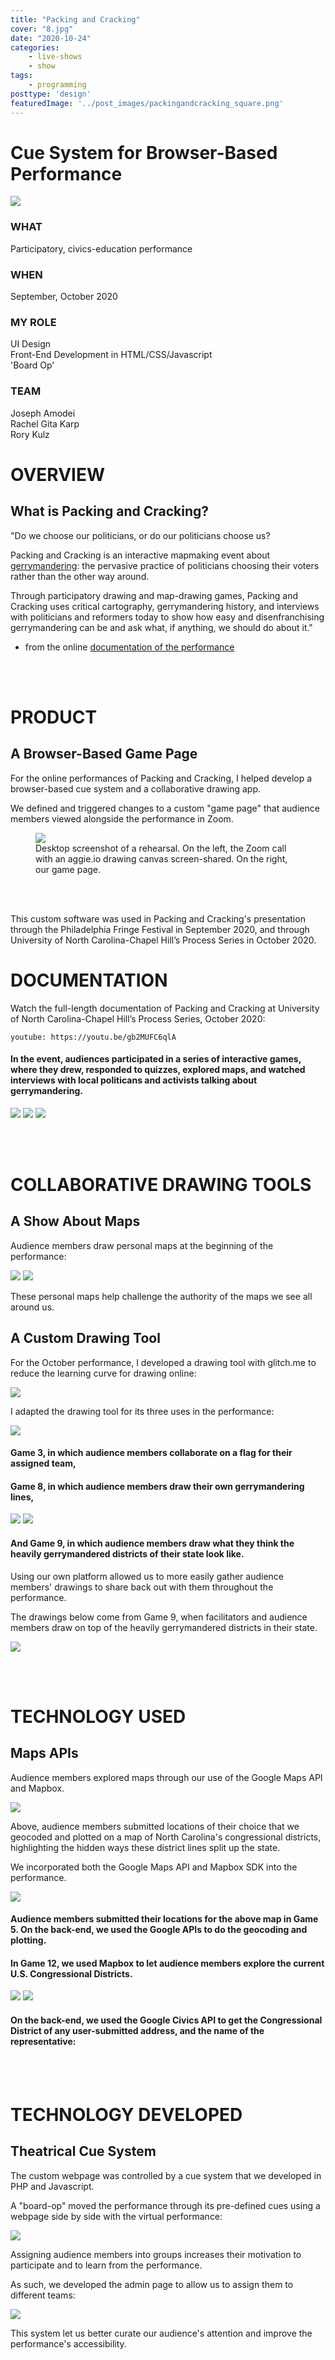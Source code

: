 ```yaml
---
title: "Packing and Cracking"
cover: "8.jpg"
date: "2020-10-24"
categories:
    - live-shows
    - show
tags:
    - programming
posttype: 'design'
featuredImage: '../post_images/packingandcracking_square.png'
---
```


# Cue System for Browser-Based Performance

<cover-img>

<img src="../post_images/packingandcracking/game10_screenshot1.png" />

</cover-img>

<design-meta>

### WHAT

Participatory, civics-education performance

### WHEN

September, October 2020

### MY ROLE

UI Design\
Front-End Development in HTML/CSS/Javascript\
'Board Op'

### TEAM

Joseph Amodei\
Rachel Gita Karp\
Rory Kulz

</design-meta>

<grid-container>

# OVERVIEW

## What is Packing and Cracking?

<quote>

"Do we choose our politicians, or do our politicians choose us?

Packing and Cracking is an interactive mapmaking event about <a href="https://www.youtube.com/watch?v=Mky11UJb9AY&ab_channel=CGPGrey">gerrymandering</a>: the pervasive practice of politicians choosing their voters rather than the other way around.

Through participatory drawing and map-drawing games, Packing and Cracking uses critical cartography, gerrymandering history, and interviews with politicians and reformers today to show how easy and disenfranchising gerrymandering can be and ask what, if anything, we should do about it."

</quote>

- from the online [documentation of the performance](https://www.packingandcracking.com/)

<br><br>

# PRODUCT

## A Browser-Based Game Page

For the online performances of Packing and Cracking, I helped develop a browser-based cue system and a collaborative drawing app.

We defined and triggered changes to a custom "game page" that audience members viewed alongside the performance in Zoom.

<figure>
<img src="../post_images/packingandcracking/game4_screenshot2.png" />
<figcaption>Desktop screenshot of a rehearsal. On the left, the Zoom call with an aggie.io drawing canvas screen-shared. On the right, our game page.</figcaption>
</figure>

<br><br>

This custom software was used in Packing and Cracking's presentation through the Philadelphia Fringe Festival in September 2020, and through University of North Carolina-Chapel Hill’s Process Series in October 2020.

<!-- [Find the full documentation on Github.](https://github.com/joshuakery/PackingAndCrackingCueSystem) -->

# DOCUMENTATION

Watch the full-length documentation of Packing and Cracking at University of North Carolina-Chapel Hill’s Process Series, October 2020:

`youtube: https://youtu.be/gb2MUFC6qlA`

<text-pair>

<h4>

In the event, audiences participated in a series of interactive games, where they drew, responded to quizzes, explored maps, and watched interviews with local politicans and activists talking about gerrymandering.

</h4>

<img src="../post_images/packingandcracking/game1-rain.gif" />
<img src="../post_images/packingandcracking/game6-responses.png" />
<img src="../post_images/packingandcracking/game10-flags.png" />

</text-pair>


<br><br>

# COLLABORATIVE DRAWING TOOLS

## A Show About Maps

Audience members draw personal maps at the beginning of the performance:

<img src="../post_images/packingandcracking/game4_screenshot1_detail.png" />

<img src="../post_images/packingandcracking/game4_screenshot2_detail.png" />

These personal maps help challenge the authority of the maps we see all around us.

## A Custom Drawing Tool

For the October performance, I developed a drawing tool with glitch.me to reduce the learning curve for drawing online:

<img src="../post_images/packingandcracking/custom_drawing.png" />

I adapted the drawing tool for its three uses in the performance:

<img-pair>

<img src="../post_images/packingandcracking/game3.png" />

<h4>

Game 3, in which audience members collaborate on a flag for their assigned team,

</h4>

</img-pair>



<text-pair>

<h4>

Game 8, in which audience members draw their own gerrymandering lines,

</h4>

<img src="../post_images/packingandcracking/game8_detail.png" />

</text-pair>



<img-pair>

<img src="../post_images/packingandcracking/game9_detail.png" />

<h4>

And Game 9, in which audience members draw what they think the heavily gerrymandered districts of their state look like.

</h4>

</img-pair>

Using our own platform allowed us to more easily gather audience members' drawings to share back out with them throughout the performance.

The drawings below come from Game 9, when facilitators and audience members draw on top of the heavily gerrymandered districts in their state.

<img src="../post_images/packingandcracking/district_drawings.png" />

<br><br>

# TECHNOLOGY USED

## Maps APIs

Audience members explored maps through our use of the Google Maps API and Mapbox.

<full-width-image>

<img src="../post_images/packingandcracking/game10_screenshot1.png" />

</full-width-image>

Above, audience members submitted locations of their choice that we geocoded and plotted on a map of North Carolina's congressional districts, highlighting the hidden ways these district lines split up the state.

We incorporated both the Google Maps API and Mapbox SDK into the performance.

<img-pair>

<img src="../post_images/packingandcracking/game5.png" />

<h4>

Audience members submitted their locations for the above map in Game 5. On the back-end, we used the Google APIs to do the geocoding and plotting.

</h4>

</img-pair>

<text-pair>

<h4>

In Game 12, we used Mapbox to let audience members explore the current U.S. Congressional Districts.

</h4>

<img src="../post_images/packingandcracking/game12.png" />

</text-pair>

<img-pair>

<img src="../post_images/packingandcracking/game12_detail.png" />

<h4>

On the back-end, we used the Google Civics API to get the Congressional District of any user-submitted address, and the name of the representative:

</h4>

</img-pair>


<br><br>

# TECHNOLOGY DEVELOPED

## Theatrical Cue System

The custom webpage was controlled by a cue system that we developed in PHP and Javascript.

A "board-op" moved the performance through its pre-defined cues using a webpage side by side with the virtual performance:

<img src="../post_images/packingandcracking/game2_admin_overview.png" />

Assigning audience members into groups increases their motivation to participate and to learn from the performance.

As such, we developed the admin page to allow us to assign them to different teams:

<img src="../post_images/packingandcracking/different_teams.png" />

This system let us better curate our audience's attention and improve the performance's accessibility.

</grid-container>